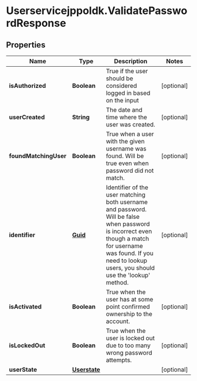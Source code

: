# Userservicejppoldk.ValidatePasswordResponse

## Properties
Name | Type | Description | Notes
------------ | ------------- | ------------- | -------------
**isAuthorized** | **Boolean** | True if the user should be considered logged in based on the input | [optional] 
**userCreated** | **String** | The date and time where the user was created. | [optional] 
**foundMatchingUser** | **Boolean** | True when a user with the given username was found. Will be true even when password did not match. | [optional] 
**identifier** | [**Guid**](Guid.md) | Identifier of the user matching both username and password. Will be false when password is incorrect even though a match for username was found. If you need to lookup users, you should use the &#39;lookup&#39; method. | [optional] 
**isActivated** | **Boolean** | True when the user has at some point confirmed ownership to the account. | [optional] 
**isLockedOut** | **Boolean** | True when the user is locked out due to too many wrong password attempts. | [optional] 
**userState** | [**Userstate**](Userstate.md) |  | [optional] 


